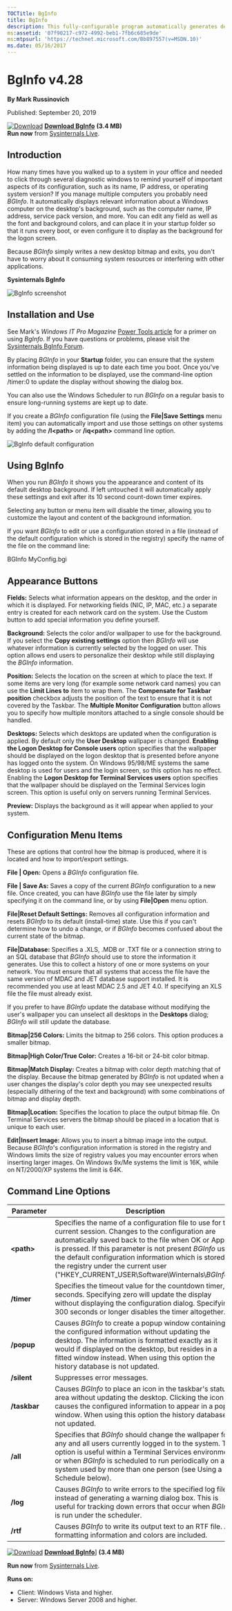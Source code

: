 ```yaml
--- 
TOCTitle: BgInfo
title: BgInfo
description: This fully-configurable program automatically generates desktop backgrounds that include important information about the system.
ms:assetid: '07f90217-c972-4992-beb1-7fb6c685e9de'
ms:mtpsurl: 'https://technet.microsoft.com/Bb897557(v=MSDN.10)'
ms.date: 05/16/2017
---
```


BgInfo v4.28
============

**By Mark Russinovich**

Published: September 20, 2019

[![Download](/media/landing/sysinternals/download_sm.png)](https://download.sysinternals.com/files/BGInfo.zip) [**Download BgInfo**](https://download.sysinternals.com/files/BGInfo.zip) **(3.4 MB)**  
**Run now** from [Sysinternals Live](https://live.sysinternals.com/Bginfo.exe).


## Introduction

How many times have you walked up to a system in your office and needed
to click through several diagnostic windows to remind yourself of
important aspects of its configuration, such as its name, IP address, or
operating system version? If you manage multiple computers you probably
need *BGInfo*. It automatically displays relevant information about a
Windows computer on the desktop's background, such as the computer name,
IP address, service pack version, and more. You can edit any field as
well as the font and background colors, and can place it in your startup
folder so that it runs every boot, or even configure it to display as
the background for the logon screen.

Because *BGInfo* simply writes a new desktop bitmap and exits, you don't
have to worry about it consuming system resources or interfering with
other applications.

**Sysinternals BgInfo**

![BgInfo screenshot](/media/landing/sysinternals/BgInfo.jpg)  

## Installation and Use

See Mark's *Windows IT Pro Magazine* [Power Tools
article](https://windowsitpro.com/systems-management/bginfo) for a primer
on using *BgInfo*. If you have questions or problems, please visit the
[Sysinternals BgInfo
Forum](https://forum.sysinternals.com/forum_topics.asp?fid=5).

By placing *BGInfo* in your **Startup** folder, you can ensure that the
system information being displayed is up to date each time you boot.
Once you've settled on the information to be displayed, use the
command-line option /timer:0 to update the display without showing the
dialog box.

You can also use the Windows Scheduler to run *BGInfo* on a regular
basis to ensure long-running systems are kept up to date.

If you create a *BGInfo* configuration file (using the **File|Save
Settings** menu item) you can automatically import and use those
settings on other systems by adding the **/I&lt;path&gt;** or
**/iq&lt;path&gt;** command line option.

![BgInfo default configuration](/media/landing/sysinternals/BGInfo-Dialog.jpg)

 

## Using BgInfo

When you run *BGInfo* it shows you the appearance and content of its
default desktop background. If left untouched it will automatically
apply these settings and exit after its 10 second count-down timer
expires.

Selecting any button or menu item will disable the timer, allowing you
to customize the layout and content of the background information.

If you want *BGInfo* to edit or use a configuration stored in a file
(instead of the default configuration which is stored in the registry)
specify the name of the file on the command line:  
  
BGInfo MyConfig.bgi  

 

## Appearance Buttons

**Fields:** Selects what information appears on the desktop, and the
order in which it is displayed. For networking fields (NIC, IP, MAC,
etc.) a separate entry is created for each network card on the system.
Use the Custom button to add special information you define yourself.

**Background:** Selects the color and/or wallpaper to use for the
background. If you select the **Copy existing settings** option then
*BGInfo* will use whatever information is currently selected by the
logged on user. This option allows end users to personalize their
desktop while still displaying the *BGInfo* information.

**Position:** Selects the location on the screen at which to place the
text. If some items are very long (for example some network card names)
you can use the **Limit Lines to** item to wrap them. The **Compensate
for Taskbar position** checkbox adjusts the position of the text to
ensure that it is not covered by the Taskbar. The **Multiple Monitor
Configuration** button allows you to specify how multiple monitors
attached to a single console should be handled.

**Desktops:** Selects which desktops are updated when the configuration
is applied. By default only the **User Desktop** wallpaper is changed.
**Enabling the Logon Desktop for Console users** option specifies that
the wallpaper should be displayed on the logon desktop that is presented
before anyone has logged onto the system. On Windows 95/98/ME systems
the same desktop is used for users and the login screen, so this option
has no effect. Enabling the **Logon Desktop for Terminal Services
users** option specifies that the wallpaper should be displayed on the
Terminal Services login screen. This option is useful only on servers
running Terminal Services.

**Preview:** Displays the background as it will appear when applied to
your system.  

 

## Configuration Menu Items

These are options that control how the bitmap is produced, where it is
located and how to import/export settings.

**File | Open:** Opens a *BGInfo* configuration file.

**File | Save As:** Saves a copy of the current *BGInfo* configuration
to a new file. Once created, you can have *BGInfo* use the file later by
simply specifying it on the command line, or by using **File|Open** menu
option.

**File|Reset Default Settings:** Removes all configuration information
and resets *BGInfo* to its default (install-time) state. Use this if you
can't determine how to undo a change, or if *BGInfo* becomes confused
about the current state of the bitmap.

**File|Database:** Specifies a .XLS, .MDB or .TXT file or a connection
string to an SQL database that *BGInfo* should use to store the
information it generates. Use this to collect a history of one or more
systems on your network. You must ensure that all systems that access
the file have the same version of MDAC and JET database support
installed. It is recommended you use at least MDAC 2.5 and JET 4.0. If
specifying an XLS file the file must already exist.

If you prefer to have *BGInfo* update the database without modifying the
user's wallpaper you can unselect all desktops in the **Desktops**
dialog; *BGInfo* will still update the database.

**Bitmap|256 Colors:** Limits the bitmap to 256 colors. This option
produces a smaller bitmap.

**Bitmap|High Color/True Color:** Creates a 16-bit or 24-bit color
bitmap.

**Bitmap|Match Display:** Creates a bitmap with color depth matching
that of the display. Because the bitmap generated by *BGInfo* is not
updated when a user changes the display's color depth you may see
unexpected results (especially dithering of the text and background)
with some combinations of bitmap and display depth.

**Bitmap|Location:** Specifies the location to place the output bitmap
file. On Terminal Services servers the bitmap should be placed in a
location that is unique to each user.

**Edit|Insert Image:** Allows you to insert a bitmap image into the
output. Because *BGInfo*'s configuration information is stored in the
registry and Windows limits the size of registry values you may
encounter errors when inserting larger images. On Windows 9x/Me systems
the limit is 16K, while on NT/2000/XP systems the limit is 64K.  

 

## Command Line Options

|Parameter  |Description  |
|---------|---------|
|  **&lt;path&gt;**       |   Specifies the name of a configuration file to use for the current session. Changes to the configuration are automatically saved back to the file when OK or Apply is pressed. If this parameter is not present *BGInfo* uses the default configuration information which is stored in the registry under the current user ("HKEY\_CURRENT\_USER\\Software\\Winternals\\*BGInfo*").|
|  **/timer**             |   Specifies the timeout value for the countdown timer, in seconds. Specifying zero will update the display without displaying the configuration dialog. Specifying 300 seconds or longer disables the timer altogether.|
|  **/popup**             |   Causes *BGInfo* to create a popup window containing the configured information without updating the desktop. The information is formatted exactly as it would if displayed on the desktop, but resides in a fitted window instead. When using this option the history database is not updated.|
|  **/silent**            |   Suppresses error messages.|
|  **/taskbar**           |   Causes *BGInfo* to place an icon in the taskbar's status area without updating the desktop. Clicking the icon causes the configured information to appear in a popup window. When using this option the history database is not updated.|
|  **/all**               |   Specifies that *BGInfo* should change the wallpaper for any and all users currently logged in to the system. This option is useful within a Terminal Services environment, or when *BGInfo* is scheduled to run periodically on a system used by more than one person (see Using a Schedule below).|
|  **/log**               |   Causes *BGInfo* to write errors to the specified log file instead of generating a warning dialog box. This is useful for tracking down errors that occur when *BGInfo* is run under the scheduler.|
|  **/rtf**               |   Causes *BGInfo* to write its output text to an RTF file. All formatting information and colors are included.|


[![Download](/media/landing/sysinternals/download_sm.png)](https://download.sysinternals.com/files/BGInfo.zip) [**Download BgInfo**](https://download.sysinternals.com/files/BGInfo.zip)] **(3.4 MB)**

**Run now** from [Sysinternals Live](https://live.sysinternals.com/Bginfo.exe).

**Runs on:**

-   Client: Windows Vista and higher.
-   Server: Windows Server 2008 and higher.
